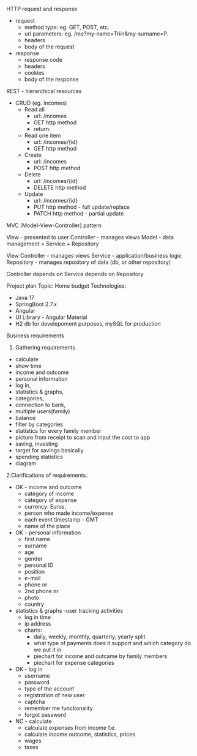 HTTP request and response
- request
  - method type: eg. GET, POST, etc. 
  - url parameters: eg. /me?my-name=Triin&my-surname=P.
  - headers 
  - body of the request
- response
  - response code
  - headers
  - cookies
  - body of the response

REST - hierarchical resources
- CRUD (eg. incomes)
  - Read all
    - url: /incomes
    - GET http method
    - return:
  - Read one item
    - url: /incomes/{id}
    - GET http method
  - Create
    - url: /incomes
    - POST http method
  - Delete 
    - url: /incomes/{id}
    - DELETE http method
  - Update
    - url: /incomes/{id}
    - PUT http method - full update/replace
    - PATCH http method - partial update

MVC (Model-View-Controller) pattern

View - presented to user
Controller - manages views
Model - data management = Service + Repository

View
Controller - manages views
Service - application/business logic
Repository - manages repository of data (db, or other repository)


Controller depends on Service depends on Repository


Project plan
Topic: Home budget
Technologies:
- Java 17
- SpringBoot 2.7.x
- Angular
- UI Library - Angular Material
- H2 db for develepoment purposes, mySQL for production

Business requirements
1. Gathering requirements
- calculate 
- show time
- income and outcome
- personal information
- log in,
- statistics & graphs,
- categories,
- connection to bank,
- multiple users(family)
- balance
- filter by categories
- statistics for every family member
- picture from receipt to scan and input the cost to app
- saving, investing
- target for savings basically
- spending statistics
- diagram

2.Clarifications of requirements.
- OK - income and outcome
  - category of income
  - category of expense
  - currency: Euros,
  - person who made income/expense
  - each event timestamp - GMT
  - name of the place
- OK - personal information
  - first name
  - surname
  - age
  - gender
  - personal ID
  - position
  - e-mail
  - phone nr
  - 2nd phone nr
  - photo
  - country
- statistics & graphs
  -user tracking activities
    - log in time
    - ip address
    - charts: 
      - daily, weekly, monthly, quarterly, yearly split
      - what type of payments does it support and which category do we put it in
      - piechart for income and outcame by family members
      - piechart for expense categories
- OK - log in
  - username
  - password
  - type of the account
  - registration of new user
  - captcha
  - remember me functionality
  - forgot password
- NC - calculate
  - calculate expenses from income f.e.
  - calculate income outcome, statistics, prices
  - wages
  - taxes
